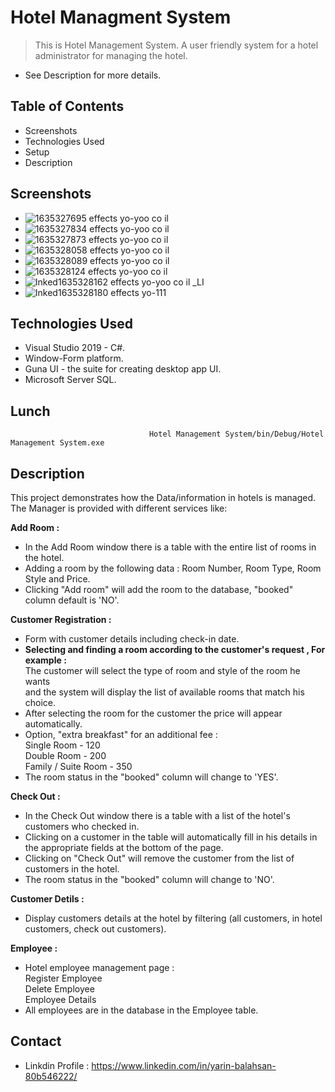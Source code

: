 # Hotel Managment System
> This is Hotel Management System. A user friendly system for a hotel administrator for managing the hotel. 
- See Description for more details.

## Table of Contents
* Screenshots
* Technologies Used
* Setup
* Description
<!-- * [License](#license) -->


## Screenshots
                                                           
- ![1635327695 effects yo-yoo co il](https://user-images.githubusercontent.com/91730978/139043979-f7a1b750-a977-47a2-906d-94ba3740ff17.jpg)
- ![1635327834 effects yo-yoo co il](https://user-images.githubusercontent.com/91730978/139044335-0ead32fd-a046-4247-a489-64726e8cff35.jpg)
- ![1635327873 effects yo-yoo co il](https://user-images.githubusercontent.com/91730978/139044408-2ec06bec-21fe-4329-8d10-cea367d8b2d4.jpg)
- ![1635328058 effects yo-yoo co il](https://user-images.githubusercontent.com/91730978/139044881-3e31b48f-bb95-47fb-aed4-c566402a744e.jpg)
- ![1635328089 effects yo-yoo co il](https://user-images.githubusercontent.com/91730978/139044964-fb2a6460-16c8-4977-998f-ee7b64a9792c.jpg)
- ![1635328124 effects yo-yoo co il](https://user-images.githubusercontent.com/91730978/139045071-c5cf0b07-abec-4356-895f-3d33ac1b796a.jpg)
- ![Inked1635328162 effects yo-yoo co il _LI](https://user-images.githubusercontent.com/91730978/139048226-73ec2076-f85d-48e3-8771-6b2648aab855.jpg)
- ![Inked1635328180 effects yo-111](https://user-images.githubusercontent.com/91730978/139048410-77a2b964-7fdc-4258-ad7b-7c0c588aa96e.jpg)


## Technologies Used
- Visual Studio 2019 - C#.
- Window-Form platform.
- Guna UI - the suite for creating desktop app UI. 
- Microsoft Server SQL.


## Lunch
                                   Hotel Management System/bin/Debug/Hotel Management System.exe


## Description 
This project demonstrates how the Data/information in hotels is managed. <br />
The Manager is provided with different services like:

 **Add Room :**<br />
 - In the Add Room window there is a table with the entire list of rooms in the hotel. <br />
 - Adding a room by the following data : Room Number, Room Type, Room Style and Price.
 - Clicking "Add room" will add the room to the database, "booked" column default is 'NO'.

 **Customer Registration :**<br />
 - Form with customer details including check-in date.<br />
 - **Selecting and finding a room according to the customer's request , For example : <br />**
   The customer will select the type of room and style of the room he wants <br />
   and the system will display the list of available rooms that match his choice.
 - After selecting the room for the customer the price will appear automatically. <br />
 - Option, "extra breakfast" for an additional fee :<br />
   Single Room - 120 <br />
   Double Room - 200 <br />
   Family / Suite Room - 350 <br />
 - The room status in the "booked" column will change to 'YES'. <br />
   
   
 **Check Out :**<br />
 - In the Check Out window there is a table with a list of the hotel's customers who checked in. <br />
 - Clicking on a customer in the table will automatically fill in his details in the appropriate fields at the bottom of the page. <br />
 - Clicking on "Check Out" will remove the customer from the list of customers in the hotel. <br />
 - The room status in the "booked" column will change to 'NO'.

 **Customer Detils :**<br />
 - Display customers details at the hotel by filtering (all customers, in hotel customers, check out customers).


 **Employee :**<br />
 - Hotel employee management page : <br />
   Register Employee <br />
   Delete Employee <br />
   Employee Details <br />
 - All employees are in the database in the Employee table.
   
 

## Contact
- Linkdin Profile : https://www.linkedin.com/in/yarin-balahsan-80b546222/
